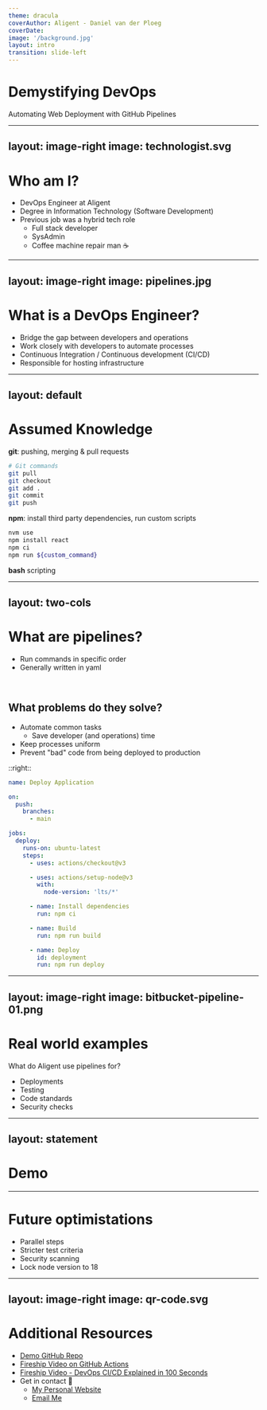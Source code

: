 ```yaml
---
theme: dracula
coverAuthor: Aligent - Daniel van der Ploeg
coverDate:
image: '/background.jpg'
layout: intro
transition: slide-left
---
```


# Demystifying DevOps

Automating Web Deployment with GitHub Pipelines

<!-- prettier-ignore-start -->

---
layout: image-right
image: technologist.svg
---
<!-- prettier-ignore-end -->

# Who am I?

- DevOps Engineer at Aligent
- Degree in Information Technology (Software Development)
- Previous job was a hybrid tech role
  - Full stack developer
  - SysAdmin
  - Coffee machine repair man ☕

<!-- prettier-ignore-start -->

---
layout: image-right
image: pipelines.jpg
---
<!-- prettier-ignore-end -->

# What is a DevOps Engineer?

- Bridge the gap between developers and operations
- Work closely with developers to automate processes
- Continuous Integration / Continuous development (CI/CD)
- Responsible for hosting infrastructure

<!-- prettier-ignore-start -->

---
layout: default
---
<!-- prettier-ignore-end -->

# Assumed Knowledge 

**git**: pushing, merging & pull requests

```bash
# Git commands
git pull
git checkout
git add .
git commit
git push
```

**npm**: install third party dependencies, run custom scripts

```bash
nvm use
npm install react
npm ci
npm run ${custom_command}
```

**bash** scripting

<!-- prettier-ignore-start -->

---
layout: two-cols
---
<!-- prettier-ignore-end -->

# What are pipelines?

- Run commands in specific order
- Generally written in yaml

<br>

## What problems do they solve?

- Automate common tasks
  - Save developer (and operations) time
- Keep processes uniform
- Prevent "bad" code from being deployed to production

::right::

```yaml
name: Deploy Application

on:
  push:
    branches:
      - main

jobs:
  deploy:
    runs-on: ubuntu-latest
    steps:
      - uses: actions/checkout@v3

      - uses: actions/setup-node@v3
        with:
          node-version: 'lts/*'

      - name: Install dependencies
        run: npm ci

      - name: Build
        run: npm run build

      - name: Deploy
        id: deployment
        run: npm run deploy
```

<!-- prettier-ignore-start -->

---
layout: image-right
image: bitbucket-pipeline-01.png
---
<!-- prettier-ignore-end -->

# Real world examples

What do Aligent use pipelines for?

- Deployments
- Testing
- Code standards
- Security checks

<!-- prettier-ignore-start -->

---
layout: statement
---
<!-- prettier-ignore-end -->

# Demo

---

# Future optimistations

- Parallel steps
- Stricter test criteria
- Security scanning
- Lock node version to 18

<!-- prettier-ignore-start -->

---
layout: image-right
image: qr-code.svg
---
<!-- prettier-ignore-end -->

# Additional Resources

- [Demo GitHub Repo](https://github.com/TheOrangePuff/pipeline-presentation)
- [Fireship Video on GitHub Actions](https://www.youtube.com/watch?v=yfBtjLxn_6k)
- [Fireship Video - DevOps CI/CD Explained in 100 Seconds](https://www.youtube.com/watch?v=scEDHsr3APg)
- Get in contact 🤠
  - [My Personal Website](https://danielvdp.com)
  - [Email Me](mailto:danielvdp56@gmail.com)
